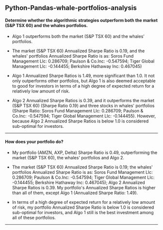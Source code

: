 ## Python-Pandas-whale-portfolios-analysis

#### Determine whether the algorithmic strategies outperform both the market (S&P TSX 60) and the whales portfolios.

- Algo 1 outperforms both the market (S&P TSX 60) and the whales' portfolios.  

- The market (S&P TSX 60) Annualized Sharpe Ratio is 0.19, and the whales' portfolios Annualized Sharpe Ratio is as: Soros Fund Management Llc: 0.286709; Paulson & Co.Inc: -0.547594; Tiger Global Management Llc: -0.144455; Berkshire Hathaway Inc: 0.467045)

- Algo 1 Annualized Sharpe Ratios is 1.49, more significant than 1.0. It not only outperforms other portfolios, but Algo 1 is also deemed acceptable to good for investors in terms of a high degree of expected return for a relatively low amount of risk.

- Algo 2 Annualized Sharpe Ratios is 0.39, and it outperforms the market (S&P TSX 60)  (Sharpe Ratio 0.19) and three stocks in whales' portfolios (Sharpe Ratio: Soros Fund Management Llc:  0.286709; Paulson & Co.Inc: -0.547594; Tiger Global Management Llc:  -0.144455). However, because Algo 2 Annualized Sharpe Ratios is below 1.0 is considered sub-optimal for investors.
 
---------------


#### How does your portfolio do?

- My portfolio (AMZN, AXP, Delta) Sharpe Ratio is 0.49, outperforming the market (S&P TSX 60), the whales' portfolios and Algo 2.

- The market (S&P TSX 60) Annualized Sharpe Ratio is 0.19; the whales' portfolios Annualized Sharpe Ratio is as: Soros Fund Management Llc: 0.286709; Paulson & Co.Inc: -0.547594; Tiger Global Management Llc: -0.144455; Berkshire Hathaway Inc: 0.467045); Algo 2 Annualized Sharpe Ratios is 0.39. My portfolio's Annualized Sharpe Ratios is higher than all of them, except Algo 1 (Annualized Sharpe Ratio: 1.49).

- In terms of a high degree of expected return for a relatively low amount of risk, my portfolio Annualized Sharpe Ratio is below 1.0 is considered sub-optimal for investors, and Algo 1 still is the best investment among all of these portfolios.

---------------
